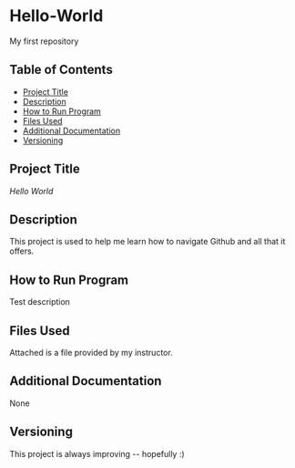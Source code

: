 # Hello-World
My first repository
## Table of Contents

- [Project Title](#project-title)
- [Description](#description)
- [How to Run Program](#how-to-run-program)
- [Files Used](#files-used)
- [Additional Documentation](#additional-documentation)
- [Versioning](#versioning)

## Project Title
*Hello World*

## Description
This project is used to help me learn how to navigate Github and all that it offers.

## How to Run Program
Test description

## Files Used
Attached is a file provided by my instructor.

## Additional Documentation
None

## Versioning
This project is always improving -- hopefully :)
